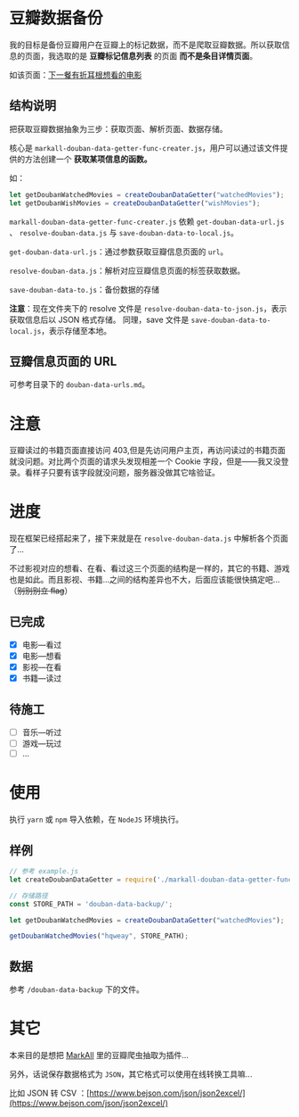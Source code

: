 # 豆瓣数据备份

我的目标是备份豆瓣用户在豆瓣上的标记数据，而不是爬取豆瓣数据。所以获取信息的页面，我选取的是 **豆瓣标记信息列表** 的页面 **而不是条目详情页面**。

如该页面：[下一餐有折耳根想看的电影](https://movie.douban.com/people/hqweay/wish?start=15&sort=time&rating=all&filter=all&mode=grid)

## 结构说明

把获取豆瓣数据抽象为三步：获取页面、解析页面、数据存储。

核心是 `markall-douban-data-getter-func-creater.js`，用户可以通过该文件提供的方法创建一个 **获取某项信息的函数。**

如：

```javascript
let getDoubanWatchedMovies = createDoubanDataGetter("watchedMovies");
let getDoubanWishMovies = createDoubanDataGetter("wishMovies");
```

`markall-douban-data-getter-func-creater.js` 依赖 `get-douban-data-url.js` 、 `resolve-douban-data.js` 与 `save-douban-data-to-local.js`。

`get-douban-data-url.js`：通过参数获取豆瓣信息页面的 `url`。

`resolve-douban-data.js`：解析对应豆瓣信息页面的标签获取数据。

`save-douban-data-to.js`：备份数据的存储

**注意**：现在文件夹下的 resolve 文件是 `resolve-douban-data-to-json.js`，表示获取信息后以 JSON 格式存储。
同理，save 文件是 `save-douban-data-to-local.js`，表示存储至本地。

## 豆瓣信息页面的 URL 

可参考目录下的 `douban-data-urls.md`。

# 注意

豆瓣读过的书籍页面直接访问 403,但是先访问用户主页，再访问读过的书籍页面就没问题。对比两个页面的请求头发现相差一个 Cookie 字段，但是——我又没登录。看样子只要有该字段就没问题，服务器没做其它啥验证。

# 进度

现在框架已经搭起来了，接下来就是在 `resolve-douban-data.js` 中解析各个页面了...

不过影视对应的想看、在看、看过这三个页面的结构是一样的，其它的书籍、游戏也是如此。而且影视、书籍...之间的结构差异也不大，后面应该能很快搞定吧...（~~别别别立 flag~~）

## 已完成

- [x] 电影—看过
- [x] 电影—想看
- [x] 影视—在看
- [x] 书籍—读过

## 待施工

- [ ] 音乐—听过
- [ ] 游戏—玩过
- [ ] ...

# 使用

执行 `yarn` 或 `npm` 导入依赖，在 `NodeJS` 环境执行。

## 样例

```javascript
// 参考 example.js
let createDoubanDataGetter = require('./markall-douban-data-getter-func-creater');

// 存储路径
const STORE_PATH = 'douban-data-backup/';

let getDoubanWatchedMovies = createDoubanDataGetter("watchedMovies");

getDoubanWatchedMovies("hqweay", STORE_PATH);
```

## 数据

参考 `/douban-data-backup` 下的文件。

# 其它

本来目的是想把 [MarkAll](https://github.com/hqweay/MarkAll) 里的豆瓣爬虫抽取为插件...

另外，话说保存数据格式为 `JSON`，其它格式可以使用在线转换工具嘛...

比如 JSON 转 CSV ：[https://www.bejson.com/json/json2excel/](https://www.bejson.com/json/json2excel/)

